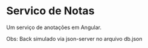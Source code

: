 # Servico de Notas
 Um serviço de anotações em Angular.
 
 Obs: Back simulado via json-server no arquivo db.json
